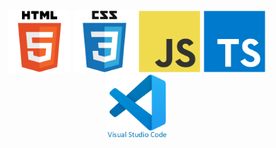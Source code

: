 <div align="center">
  <img src="https://github.com/devicons/devicon/blob/master/icons/html5/html5-original-wordmark.svg" width="100"/>
  <img src="https://github.com/devicons/devicon/blob/master/icons/css3/css3-original-wordmark.svg" width="100"/>
  <img src="https://github.com/devicons/devicon/blob/master/icons/javascript/javascript-original.svg" width="100"/>
  <img src="https://github.com/devicons/devicon/blob/master/icons/typescript/typescript-original.svg" width="100"/>
  <img src="https://github.com/devicons/devicon/blob/master/icons/vscode/vscode-original-wordmark.svg" width="100"/>
</div>
